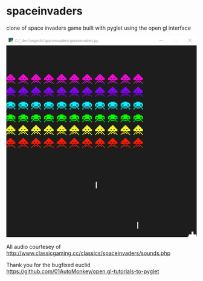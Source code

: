 # spaceinvaders
clone of space invaders game built with pyglet using the open gl interface

![anim](https://raw.githubusercontent.com/davidejones/spaceinvaders/master/anim.gif)

All audio courtesey of
http://www.classicgaming.cc/classics/spaceinvaders/sounds.php

Thank you for the bugfixed euclid
https://github.com/01AutoMonkey/open.gl-tutorials-to-pyglet